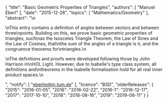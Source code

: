 {
    "title": "Basic Geometric Properties of Triangles",
    "authors": [
        "Manuel Eberl"
    ],
    "date": "2015-12-28",
    "topics": [
        "Mathematics/Geometry"
    ],
    "abstract": "\n<p>\nThis entry contains a definition of angles between vectors and between three\npoints. Building on this, we prove basic geometric properties of triangles, such\nas the Isosceles Triangle Theorem, the Law of Sines and the Law of Cosines, that\nthe sum of the angles of a triangle is π, and the congruence theorems for\ntriangles.\n</p><p>\nThe definitions and proofs were developed following those by John Harrison in\nHOL Light. However, due to Isabelle's type class system, all definitions and\ntheorems in the Isabelle formalisation hold for all real inner product spaces.\n</p>",
    "notify": [
        "eberlm@in.tum.de"
    ],
    "licence": "BSD",
    "olderReleases": {
        "2015": "2016-01-05",
        "2016": "2016-02-22",
        "2016-1": "2016-12-17",
        "2017": "2017-10-10",
        "2018": "2018-08-16",
        "2019": "2019-06-11"
    }
}